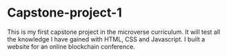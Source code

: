 # Capstone-project-1
This is my first capstone project  in the microverse curriculum. It will test all the knowledge I have gained with HTML, CSS and Javascript. I built a website for an online blockchain conference.
